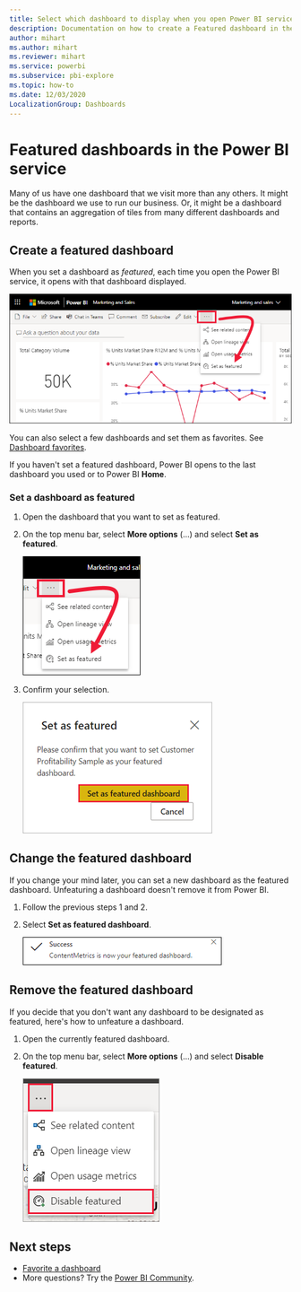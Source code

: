 ```yaml
---
title: Select which dashboard to display when you open Power BI service
description: Documentation on how to create a Featured dashboard in the Power BI service
author: mihart
ms.author: mihart
ms.reviewer: mihart
ms.service: powerbi
ms.subservice: pbi-explore
ms.topic: how-to
ms.date: 12/03/2020
LocalizationGroup: Dashboards
---
```

# Featured dashboards in the Power BI service

Many of us have one dashboard that we visit more than any others. It might be the dashboard we use to run our business. Or, it might be a dashboard that contains an aggregation of tiles from many different dashboards and reports.

## Create a featured dashboard
When you set a dashboard as *featured*, each time you open the Power BI service, it opens with that dashboard displayed. 

![Set as featured icon](./media/end-user-featured/power-bi-dropbox.png)

You can also select a few dashboards and set them as favorites. See [Dashboard favorites](end-user-favorite.md).

If you haven't set a featured dashboard, Power BI opens to the last dashboard you used or to Power BI **Home**. 

### Set a dashboard as featured


1. Open the dashboard that you want to set as featured. 
2. On the top menu bar, select **More options** (...) and select **Set as featured**. 
   
    ![Screenshot showing dropbox with option for Set as featured.](./media/end-user-featured/power-bi-set-as-featured.png)
3. Confirm your selection.
   
    ![Set featured dashboard](./media/end-user-featured/power-bi-featured-confirm.png)

## Change the featured dashboard
If you change your mind later, you can set a new dashboard as the featured dashboard. Unfeaturing a dashboard doesn't remove it from Power BI. 

1. Follow the previous steps 1 and 2.
   
2. Select **Set as featured dashboard**. 
   
    ![Success message](./media/end-user-featured/power-bi-unfeatured.png)

## Remove the featured dashboard
If you decide that you don't want any dashboard to be designated as featured, here's how to unfeature a dashboard.

1. Open the currently featured dashboard.
2. On the top menu bar, select **More options** (...) and select **Disable featured**.

    ![Disable featured dashboard selected](./media/end-user-featured/power-bi-unfeature.png)
   
## Next steps
- [Favorite a dashboard](end-user-favorite.md)    
- More questions? Try the [Power BI Community](https://community.powerbi.com/).

